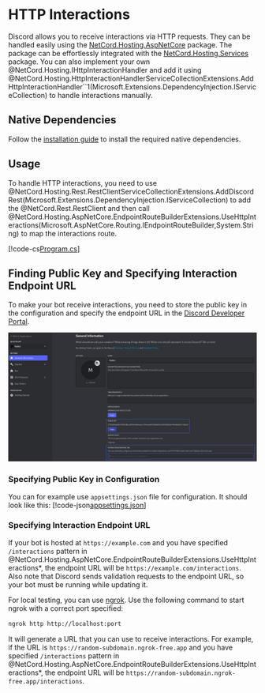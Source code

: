 # HTTP Interactions

Discord allows you to receive interactions via HTTP requests. They can be handled easily using the [NetCord.Hosting.AspNetCore](https://www.nuget.org/packages/NetCord.Hosting.AspNetCore) package. The package can be effortlessly integrated with the [NetCord.Hosting.Services](https://www.nuget.org/packages/NetCord.Hosting.Services) package. You can also implement your own @NetCord.Hosting.IHttpInteractionHandler and add it using @NetCord.Hosting.HttpInteractionHandlerServiceCollectionExtensions.AddHttpInteractionHandler``1(Microsoft.Extensions.DependencyInjection.IServiceCollection) to handle interactions manually.

## Native Dependencies

Follow the [installation guide](installing-native-dependencies.md) to install the required native dependencies.

## Usage

To handle HTTP interactions, you need to use @NetCord.Hosting.Rest.RestClientServiceCollectionExtensions.AddDiscordRest(Microsoft.Extensions.DependencyInjection.IServiceCollection) to add the @NetCord.Rest.RestClient and then call @NetCord.Hosting.AspNetCore.EndpointRouteBuilderExtensions.UseHttpInteractions(Microsoft.AspNetCore.Routing.IEndpointRouteBuilder,System.String) to map the interactions route.

[!code-cs[Program.cs](HttpInteractions/Program.cs?highlight=10,17-18)]

## Finding Public Key and Specifying Interaction Endpoint URL

To make your bot receive interactions, you need to store the public key in the configuration and specify the endpoint URL in the [Discord Developer Portal](https://discord.com/developers/applications).

![](../../images/httpInteractions_FindingPublicKeyAndSpecifyingInteractionEndpointUrl.png)

### Specifying Public Key in Configuration

You can for example use `appsettings.json` file for configuration. It should look like this:
[!code-json[appsettings.json](HttpInteractions/appsettings.json?highlight=4)]

### Specifying Interaction Endpoint URL

If your bot is hosted at `https://example.com` and you have specified `/interactions` pattern in @NetCord.Hosting.AspNetCore.EndpointRouteBuilderExtensions.UseHttpInteractions*, the endpoint URL will be `https://example.com/interactions`. Also note that Discord sends validation requests to the endpoint URL, so your bot must be running while updating it.

For local testing, you can use [ngrok](https://ngrok.com). Use the following command to start ngrok with a correct port specified:
```bash
ngrok http http://localhost:port
```

It will generate a URL that you can use to receive interactions. For example, if the URL is `https://random-subdomain.ngrok-free.app` and you have specified `/interactions` pattern in @NetCord.Hosting.AspNetCore.EndpointRouteBuilderExtensions.UseHttpInteractions*, the endpoint URL will be `https://random-subdomain.ngrok-free.app/interactions`.
